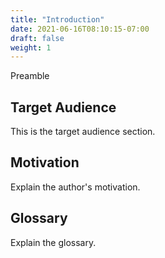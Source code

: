 ```yaml
---
title: "Introduction"
date: 2021-06-16T08:10:15-07:00
draft: false
weight: 1
---
```


Preamble

## Target Audience

This is the target audience section.

## Motivation

Explain the author's motivation.

## Glossary

Explain the glossary.
